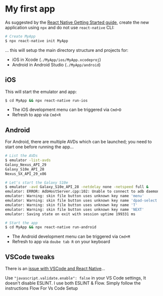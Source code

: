 # My first app

As suggested by the [React Native Getting Started guide](https://facebook.github.io/react-native/docs/getting-started), create the new application using `npx` and do not use `react-native` CLI:

~~~bash
# Create MyApp
$ npx react-native init MyApp
~~~

... this will setup the main directory structure and projects for:

* iOS in Xcode (`./MyApp/ios/MyApp.xcodeproj`)
* Android in Android Studio (`./MyApp/android`)

## iOS

This will start the emulator and app:

~~~bash
$ cd MyApp && npx react-native run-ios
~~~

* The iOS development menu can be triggered via `Cmd+D`
* Refresh to app via `Cmd+R`

## Android

For Android, there are multiple AVDs which can be launched; you need to start one before running the app...

~~~bash
# List the AVDs
$ emulator -list-avds
Galaxy_Nexus_API_29
Galaxy_S10e_API_28
Nexus_5X_API_29_x86

# Let's start the Galaxy S10e
$ emulator -avd Galaxy_S10e_API_28 -netdelay none -netspeed full &
emulator: ERROR: AdbHostServer.cpp:102: Unable to connect to adb daemon on port: 5037   # Ignore since we do not run Android Studio!
emulator: Warning: skin file button uses unknown key name 'menu'
emulator: Warning: skin file button uses unknown key name 'dpad-select'
emulator: Warning: skin file button uses unknown key name 'T'
emulator: Warning: skin file button uses unknown key name 'NEXT'
emulator: Saving state on exit with session uptime 199331 ms

# Start the app
$ cd MyApp && npx react-native run-android
~~~

* The Android development menu can be triggered via `Cmd+M`
* Refresh to app via `doube tab R` on your keyboard

## VSCode tweaks

There is an [issue with VSCode and React Native](https://stackoverflow.com/questions/48859169/js-types-can-only-be-used-in-a-ts-file-visual-studio-code-using-ts-check)...

Use `"javascript.validate.enable": false` in your VS Code settings, It doesn't disable ESLINT. I use both ESLINT & Flow. Simply follow the instructions Flow For Vs Code Setup
